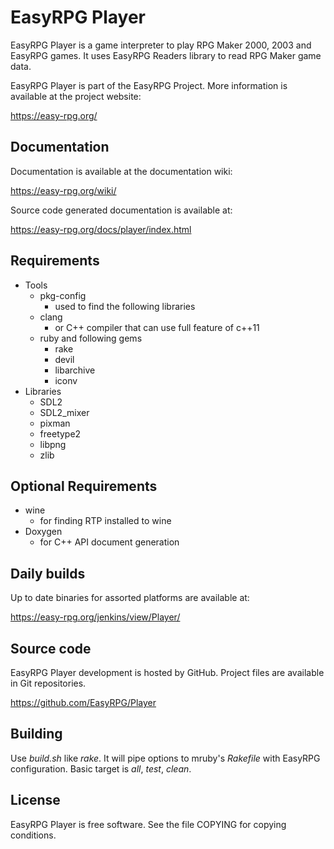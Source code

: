 EasyRPG Player
==============

EasyRPG Player is a game interpreter to play RPG Maker 2000, 2003 and EasyRPG
games. It uses EasyRPG Readers library to read RPG Maker game data.

EasyRPG Player is part of the EasyRPG Project. More information is available
at the project website:

  https://easy-rpg.org/


Documentation
-------------

Documentation is available at the documentation wiki:

  https://easy-rpg.org/wiki/


Source code generated documentation is available at:

  https://easy-rpg.org/docs/player/index.html


Requirements
------------

* Tools
  * pkg-config
    * used to find the following libraries
  * clang
    * or C++ compiler that can use full feature of c++11
  * ruby and following gems
    * rake
    * devil
    * libarchive
    * iconv
* Libraries
  * SDL2
  * SDL2_mixer
  * pixman
  * freetype2
  * libpng
  * zlib


Optional Requirements
---------------------

* wine
  * for finding RTP installed to wine
* Doxygen
  * for C++ API document generation


Daily builds
------------

Up to date binaries for assorted platforms are available at:

  https://easy-rpg.org/jenkins/view/Player/


Source code
-----------

EasyRPG Player development is hosted by GitHub.
Project files are available in Git repositories.

  https://github.com/EasyRPG/Player


Building
--------

Use *build.sh* like *rake*.
It will pipe options to mruby's *Rakefile* with EasyRPG configuration.
Basic target is *all*, *test*, *clean*.


License
-------

EasyRPG Player is free software. See the file COPYING for copying conditions.
